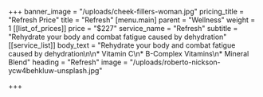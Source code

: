 +++
banner_image = "/uploads/cheek-fillers-woman.jpg"
pricing_title = "Refresh Price"
title = "Refresh"
[menu.main]
parent = "Wellness"
weight = 1
[[list_of_prices]]
price = "$227"
service_name = "Refresh"
subtitle = "Rehydrate your body and combat fatigue caused by dehydration"
[[service_list]]
body_text = "Rehydrate your body and combat fatigue caused by dehydration\n\n* Vitamin C\n* B-Complex Vitamins\n* Mineral Blend"
heading = "Refresh"
image = "/uploads/roberto-nickson-ycw4behkluw-unsplash.jpg"

+++
